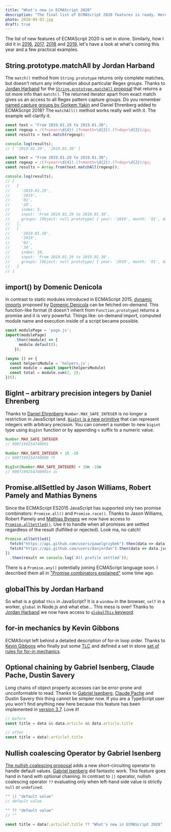 ```yaml
---
title: "What's new in ECMAScript 2020"
description: "The final list of ECMAScript 2020 features is ready. Here's a quick summary with practical examples."
photo: 2020-04-03.jpg
draft: true
---
```


The list of new features of ECMAScript 2020 is set in stone. Similarly, how I did it in [2016](https://pawelgrzybek.com/whats-new-in-ecmascript-2016-es7/), [2017](https://pawelgrzybek.com/whats-new-in-ecmascript-2017/), [2018](https://pawelgrzybek.com/whats-new-in-ecmascript-2018/) and [2019](https://pawelgrzybek.com/whats-new-in-ecmascript-2019/), let's have a look at what's coming this year and a few practical examples.

## String.prototype.matchAll by Jordan Harband

The `match()` method from `String.prototype` returns only complete matches, but doesn't return any information about particular Regex groups. Thanks to [Jordan Harband](https://twitter.com/ljharb) for the [`String.prototype.matchAll` proposal](https://github.com/tc39/proposal-string-matchall) that returns a lot more info than `match()`. The returned iterator apart from exact match gives us an access to all Regex pattern capture groups. Do you remember [named capture groups by Gorkem Yakin](https://pawelgrzybek.com/whats-new-in-ecmascript-2018/#regexp-named-capture-groups-by-gorkem-yakin-and-daniel-ehrenberg) and Daniel Ehrenberg added to ECMAScript 2018? The `matchAll()` method works really well with it. The example will clarify it.

```js
const text = "From 2019.01.29 to 2019.01.30";
const regexp = /(?<year>\d{4}).(?<month>\d{2}).(?<day>\d{2})/gu;
const results = text.match(regexp);

console.log(results);
// [ '2019.01.29', '2019.01.30' ]
```

```js
const text = "From 2019.01.29 to 2019.01.30";
const regexp = /(?<year>\d{4}).(?<month>\d{2}).(?<day>\d{2})/gu;
const results = Array.from(text.matchAll(regexp));

console.log(results);
// [
//   [
//     '2019.01.29',
//     '2019',
//     '01',
//     '29',
//     index: 5,
//     input: 'From 2019.01.29 to 2019.01.30',
//     groups: [Object: null prototype] { year: '2019', month: '01', day: '29' }
//   ],
//   [
//     '2019.01.30',
//     '2019',
//     '01',
//     '30',
//     index: 19,
//     input: 'From 2019.01.29 to 2019.01.30',
//     groups: [Object: null prototype] { year: '2019', month: '01', day: '30' }
//   ]
// ]
```

## import() by Domenic Denicola

In contrast to static modules introduced in ECMAScript 2015, [dynamic imports](https://github.com/tc39/proposal-dynamic-import) proposed by [Domenic Denicola](https://twitter.com/domenic) can be fetched on-demand. This function-like format (it doesn't inherit from `Function.prototype`) returns a promise and it is very powerful. Things like: on-demand import, computed module name and execution inside of a script became possible.

```js
const modulePage = 'page.js';
import(modulePage)
    .then((module) => {
      module.default();
    });
```

```js
(async () => {
  const helpersModule = 'helpers.js';
  const module = await import(helpersModule)
  const total = module.sum(2, 2);
})();
```

## BigInt – arbitrary precision integers by Daniel Ehrenberg

Thanks to [Daniel Ehrenberg](https://twitter.com/littledan) `Number.MAX_SAFE_INTEGER` is no longer a restriction in JavaScript land. [`BigInt` is a new primitive](https://github.com/tc39/proposal-bigint) that can represent integers with arbitrary precision. You can convert a number to new `bigint` type using `BigInt` function or by appending `n` suffix to a numeric value.

```js
Number.MAX_SAFE_INTEGER
// 9007199254740991

Number.MAX_SAFE_INTEGER + 10 -10
// 9007199254740990 👎

BigInt(Number.MAX_SAFE_INTEGER) + 10n -10n
// 9007199254740991n 👍
```

## Promise.allSettled by Jason Williams, Robert Pamely and  Mathias Bynens

Since the ECMAScript ES2015 JavaScript has supported only two promise combinators: `Promise.all()` and `Promise.race()`. Thanks to Jason Williams, Robert Pamely and  [Mathias Bynens](https://twitter.com/mathias) we now have access to [`Promise.allSettled()`](https://github.com/tc39/proposal-promise-allSettled). Use it to handle when all promises are settled regardless of the result (fulfilled or rejected). Look ma, no catch!

```js
Promise.allSettled([
  fetch("https://api.github.com/users/pawelgrzybek").then(data => data.json()),
  fetch("https://api.github.com/users/danjordan").then(data => data.json())
])
  .then(result => console.log(`All profile settled`));
```

There is a `Promise.any()` potentially joining ECMAScript language soon. I described them all in ["Promise combinators explained"](https://pawelgrzybek.com/promise-combinators-explained/) some time ago.

## globalThis by Jordan Harband

So what is a global `this` in JavaScript? It is a `window` in the browser, `self` in a worker, `global` in Node.js and what else… This mess is over! Thanks to [Jordan Harband](https://twitter.com/ljharb) we now have access to [`globalThis` keyword](https://github.com/tc39/proposal-global).

## for-in mechanics by Kevin Gibbons

ECMAScript left behind a detailed description of for-in loop order. Thanks to [Kevin Gibbons](https://twitter.com/bakkoting) who finally put some [TLC](https://www.urbandictionary.com/define.php?term=TLC) and defined a set in stone [set of rules for for-in mechanics](https://github.com/bakkot/for-in-exploration).

## Optional chaining by Gabriel Isenberg, Claude Pache, Dustin Savery

Long chains of object property accesses can be error-prone and unconformable to read. Thanks to [Gabriel Isenberg](https://twitter.com/the_gisenberg), [Claude Pache](https://github.com/claudepache) and Dustin Savery this thing cannot be simpler now. If you are a TypeScript user you won't find anything new here because this feature has been implemented in [version 3.7](https://www.typescriptlang.org/docs/handbook/release-notes/typescript-3-7.html#optional-chaining). Love it!

```js
// before
const title = data && data.article && data.article.title

// after
const title = data?.article?.title
```

## Nullish coalescing Operator by Gabriel Isenberg

[The nullish coalescing proposal](https://github.com/tc39/proposal-nullish-coalescing) adds a new short-circuiting operator to handle default values. [Gabriel Isenberg](https://twitter.com/the_gisenberg) did fantastic work. This feature goes hand in hand with optional chaining. In contrast to `||` operator, nullish coalescing operator `??` evaluating only when left-hand side value is strictly `null` or `undefined`.

```js
"" || "default value"
// default value

"" ?? "default value"
// ""
```

```js
const title = data?.article?.title ?? "What's new in ECMAScript 2020"
```
